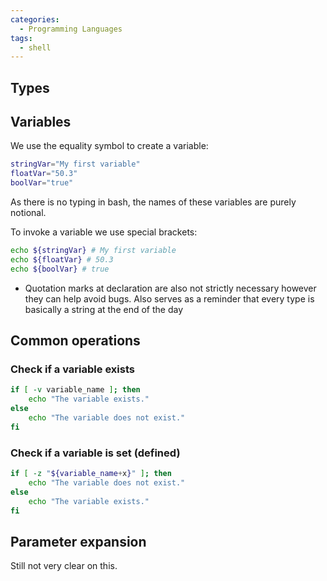 ```yaml
---
categories:
  - Programming Languages
tags:
  - shell
---
```


## Types

## Variables

We use the equality symbol to create a variable:

```bash
stringVar="My first variable"
floatVar="50.3"
boolVar="true"
```

As there is no typing in bash, the names of these variables are purely notional.

To invoke a variable we use special brackets:

```bash
echo ${stringVar} # My first variable
echo ${floatVar} # 50.3
echo ${boolVar} # true
```

- Quotation marks at declaration are also not strictly necessary however they can help avoid bugs. Also serves as a reminder that every type is basically a string at the end of the day

## Common operations

### Check if a variable exists

```sh
if [ -v variable_name ]; then
    echo "The variable exists."
else
    echo "The variable does not exist."
fi
```

### Check if a variable is set (defined)

```sh
if [ -z "${variable_name+x}" ]; then
    echo "The variable does not exist."
else
    echo "The variable exists."
fi
```

## Parameter expansion

Still not very clear on this.
